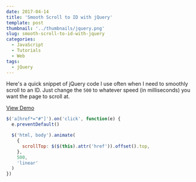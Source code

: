 ```yaml
---
date: 2017-04-14
title: 'Smooth Scroll to ID with jQuery'
template: post
thumbnail: '../thumbnails/jquery.png'
slug: smooth-scroll-to-id-with-jquery
categories:
  - JavaScript
  - Tutorials
  - Web
tags:
  - jQuery
---
```


Here's a quick snippet of jQuery code I use often when I need to smoothly scroll to an ID. Just change the `500` to whatever speed (in milliseconds) you want the page to scroll at.

[View Demo](http://codepen.io/taniarascia/pen/MJEXZj)

```js
$('a[href*="#"]').on('click', function(e) {
  e.preventDefault()

  $('html, body').animate(
    {
      scrollTop: $($(this).attr('href')).offset().top,
    },
    500,
    'linear'
  )
})
```
